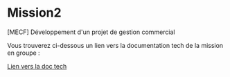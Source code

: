 # Mission2
[MECF] Développement d'un projet de gestion commercial

Vous trouverez ci-dessous un lien vers la documentation tech de la mission en groupe :
<p><a href="https://drive.google.com/file/d/1FDC5lXez44ids1dWrucdgHEKG3CV1g-3/view?usp=sharing" >Lien vers la doc tech</a></p>
